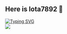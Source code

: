## Here is Iota7892 👋
  <a href="https://git.io/typing-svg"><img src="https://readme-typing-svg.demolab.com?font=Fira+Code&weight=500&size=25&duration=6000&pause=1000&color=7956F7&center=%E7%9C%9F&vCenter=%E7%9C%9F&repeat=%E7%9C%9F&width=435&lines=Welcome+to+Iota7892's+profile" alt="Typing SVG" /></a><br/>
  <img src="https://img.shields.io/badge/Hackintoch-8A2BE2">
